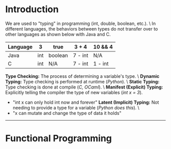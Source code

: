 # Introduction
We are used to "typing" in programming (int, double, boolean, etc.). \ 
In different languages, the behaviors between types do not transfer over to other languages as shown below with Java and C.

| Language | 3 | true | 3 + 4 | 10 && 4 |
| --- | --- | --- | --- | --- |
| Java | int | boolean | 7 - int | N/A |
| C | int | N/A | 7 - int | 1 - int |

**Type Checking:** The process of determining a variable's type. \ 
**Dynamic Typing:** Type checking is performed at runtime (*Python*). \ 
**Static Typing:** Type checking is done at compile (*C, OCaml*). \ 
**Manifest (Explicit) Typing:** Explicitly telling the compiler the type of new variables (*int x = 3*).
- "int x can only hold int now and forever"
**Latent (Implicit) Typing:** Not needing to provide a type for a variable (*Python does this*). \ 
- "x can mutate and change the type of data it holds"
---
# Functional Programming
